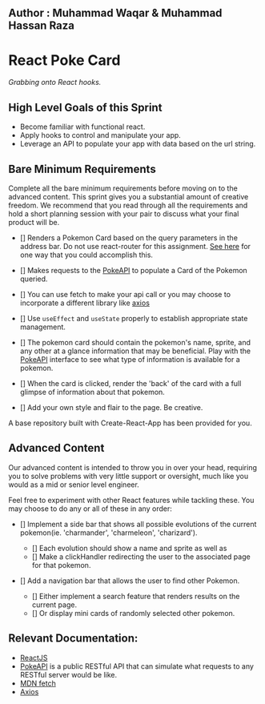 ## Author : Muhammad Waqar & Muhammad Hassan Raza
# React Poke Card

_Grabbing onto React hooks._

## High Level Goals of this Sprint
* Become familiar with functional react.
* Apply hooks to control and manipulate your app.
* Leverage an API to populate your app with data based on the url string.

## Bare Minimum Requirements

Complete all the bare minimum requirements before moving on to the advanced content. This sprint gives you a substantial amount of creative freedom. We recommend that you read through all the requirements and hold a short planning session with your pair to discuss what your final product will be.

- [] Renders a Pokemon Card based on the query parameters in the address bar. Do not use react-router for this assignment. [See here](https://stackoverflow.com/questions/56111914/how-to-read-url-parameters-within-component-in-react-js) for one way that you could accomplish this.

- [] Makes requests to the [PokeAPI](https://pokeapi.co/) to populate a Card of the Pokemon queried.

- [] You can use fetch to make your api call or you may choose to incorporate a different library like [axios](https://axios-http.com/docs/intro)

- [] Use `useEffect` and `useState` properly to establish appropriate state management.

- [] The pokemon card should contain the pokemon's name, sprite, and any other at a glance information that may be beneficial. Play with the [PokeAPI](https://pokeapi.co/) interface to see what type of information is available for a pokemon.

- [] When the card is clicked, render the 'back' of the card with a full glimpse of information about that pokemon.

- [] Add your own style and flair to the page. Be creative.



A base repository built with Create-React-App has been provided for you.

## Advanced Content

Our advanced content is intended to throw you in over your head, requiring you to solve problems with very little support or oversight, much like you would as a mid or senior level engineer.

Feel free to experiment with other React features while tackling these. You may choose to do any or all of these in any order:

- [] Implement a side bar that shows all possible evolutions of the current pokemon(ie. 'charmander', 'charmeleon', 'charizard'). 
  - [] Each evolution should show a name and sprite as well as 
  - [] Make a clickHandler redirecting the user to the associated page for that pokemon.

- [] Add a navigation bar that allows the user to find other Pokemon.
  - [] Either implement a search feature that renders results on the current page.
  - [] Or display mini cards of randomly selected other pokemon.

## Relevant Documentation:

* [ReactJS](https://reactjs.org/docs/getting-started.html)
* [PokeAPI](https://pokeapi.co/) is a public RESTful API that can simulate what requests to any RESTful server would be like.
* [MDN fetch](https://developer.mozilla.org/en-US/docs/Web/API/fetch)
* [Axios](https://axios-http.com/docs/intro)